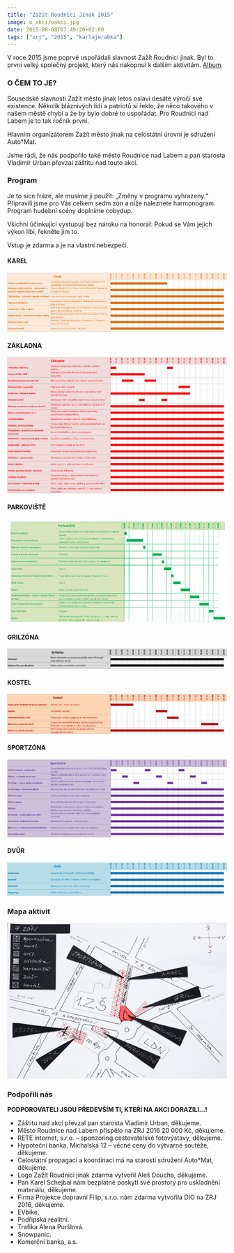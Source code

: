 ```yaml
---
title: "Zažít Roudnici Jinak 2015"
image: o_akci/oakci.jpg
date: 2015-08-08T07:49:20+02:00
tags: ["zrj", "2015", "karlajerabka"]
---
```


V roce 2015 jsme poprvé uspořádali slavnost Zažít Roudnici jinak. Byl to první velký společný projekt, který nás nakopnul k dalším aktivitám. [Album](https://get.google.com/albumarchive/118040934014524523956/album/AF1QipNpKDbnfJANusUuBxbE6lZnNYOnr6bBrNNuCG5Q).

### O ČEM TO JE?

Sousedské slavnosti Zažít město jinak letos oslaví desáté výročí své existence. Několik bláznivých lidí a patriotů si řeklo, že něco takového v našem městě chybí a že by bylo dobré to uspořádat. Pro Roudnici nad Labem je to tak ročník první.

Hlavním organizátorem Zažít město jinak na celostátní úrovni je sdružení Auto*Mat.

Jsme rádi, že nás podpořilo také město Roudnice nad Labem a pan starosta Vladimír Urban převzal záštitu nad touto akcí.

### Program

Je to sice fráze, ale musíme ji použít: „Změny v programu vyhrazeny.“ Připravili jsme pro Vás celkem sedm zón a níže naleznete harmonogram. Program hudební scény doplníme cobydup.

Všichni účinkující vystupují bez nároku na honorář. Pokud se Vám jejich výkon líbí, řekněte jim to.

Vstup je zdarma a je na vlastní nebezpečí.

#### KAREL
![KAREL](program/karel.png)

#### ZÁKLADNA

![ZÁKLADNA](program/zakladna.png)

#### PARKOVIŠTĚ

![PARKOVIŠTĚ](program/parkoviste.png)

#### GRILZÓNA

![GRILZÓNA](program/grilzona.png)

#### KOSTEL

![KOSTEL](program/kostel.png)

#### SPORTZÓNA

![SPORTZÓNA](program/sportzona.png)

#### DVŮR

![DVŮR](program/dvur.png)

### Mapa aktivit

![Mapa](mapa/_MG_6224.jpg)

### Podpořili nás

**PODPOROVATELI JSOU PŘEDEVŠÍM TI, KTEŘÍ NA AKCI DORAZILI…!**

- Záštitu nad akcí převzal pan starosta Vladimír Urban, děkujeme.
- Město Roudnice nad Labem přispělo na ZRJ 2016 20 000 Kč, děkujeme.
- RETE internet, s.r.o. – sponzoring cestovatelské fotovýstavy, děkujeme.
- Hypoteční banka, Michalská 12 – věcné ceny do výtvarné soutěže, děkujeme.
- Celostátní propagaci a koordinaci má na starosti sdružení Auto*Mat, děkujeme.
- Logo Zažít Roudnici jinak zdarma vytvořil Aleš Doucha, děkujeme.
- Pan Karel Schejbal nám bezplatně poskytl své prostory pro uskladnění materiálu, děkujeme.
- Firma Projekce dopravní Filip, s.r.o. nám zdarma vytvořila DIO na ZRJ 2016, děkujeme.
- EVbike.
- Podřipská realitní.
- Trafika Alena Puršlová.
- Snowpanic.
- Komerční banka, a.s.
